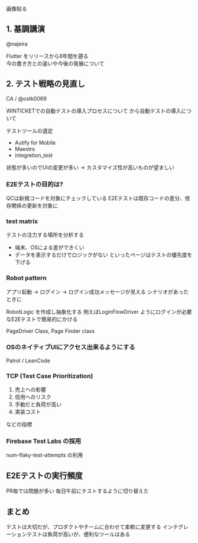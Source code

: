 画像貼る

## 1. 基調講演

@najeira

Flutter をリリースから8年間を遡る  
今の書き方との違いや今後の発展について

## 2.  テスト戦略の見直し

CA / @ostk0069

WINTICKETでの自動テストの導入プロセスについて
から自動テストの導入について

テストツールの選定

- Autify for Mobile
- Maestro
- integretion_test

状態が多いのでUIの変更が多い -> カスタマイズ性が高いものが望ましい


### E2Eテストの目的は?
QCは新規コードを対象にチェックしている
E2Eテストは既存コードの差分、依存関係の更新を対象に

### test matrix
テストの注力する場所を分析する

- 端末、OSによる差ができくい
- データを表示するだけでロジックがない
といったページはテストの優先度を下げる

### Robot pattern

アプリ起動 -> ログイン -> ログイン成功メッセージが見える
シナリオがあったときに

RobotLogic を作成し抽象化する
例えばLoginFlowDriver ようにログインが必要なE2Eテストで簡易的にかける

PageDriver Class, Page Finder class

### OSのネイティブUIにアクセス出来るようにする

Patrol / LeanCode

### TCP (Test Case Prioritization)

1. 売上への影響
2. 信用へのリスク
3. 手動だと負荷が高い
4. 実装コスト

などの指標

### Firebase Test Labs の採用
num-flaky-test-attempts の利用

## E2Eテストの実行頻度
PR毎では問題が多い
毎日午前にテストするように切り替えた

## まとめ

テストは大切だが、プロダクトやチームに合わせて柔軟に変更する
インテグレーションテストは負荷が高いが、便利なツールはある

